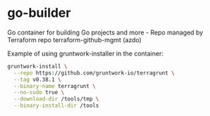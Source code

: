 # go-builder
Go container for building Go projects and more - Repo managed by Terraform repo terraform-github-mgmt (azdo)


Example of using gruntwork-installer in the container:
```bash
gruntwork-install \
  --repo https://github.com/gruntwork-io/terragrunt \
  --tag v0.38.1 \
  --binary-name terragrunt \
  --no-sudo true \
  --download-dir /tools/tmp \
  --binary-install-dir /tools
```
